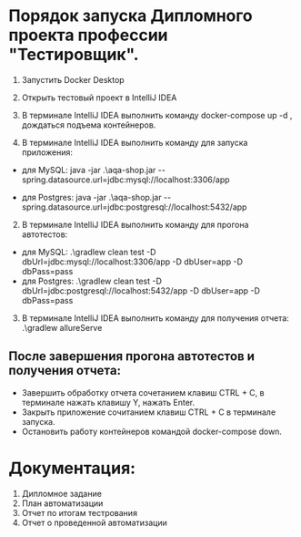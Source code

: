 # Порядок запуска Дипломного проекта профессии "Тестировщик".
1. Запустить Docker Desktop

1. Открыть тестовый проект в IntelliJ IDEA

1. В терминале IntelliJ IDEA выполнить команду docker-compose up -d , дождаться подъема контейнеров.

1. В терминале IntelliJ IDEA выполнить команду для запуска приложения:

- для MySQL: java -jar .\aqa-shop.jar --spring.datasource.url=jdbc:mysql://localhost:3306/app

- для Postgres: java -jar .\aqa-shop.jar --spring.datasource.url=jdbc:postgresql://localhost:5432/app

2. В терминале IntelliJ IDEA выполнить команду для прогона автотестов: 
- для MySQL: .\gradlew clean test -D dbUrl=jdbc:mysql://localhost:3306/app -D dbUser=app -D dbPass=pass
- для Postgres: .\gradlew clean test -D dbUrl=jdbc:postgresql://localhost:5432/app -D dbUser=app -D dbPass=pass
3. В терминале IntelliJ IDEA выполнить команду для получения отчета: .\gradlew allureServe
## После завершения прогона автотестов и получения отчета:

- Завершить обработку отчета сочетанием клавиш CTRL + C, в терминале нажать клавишу Y, нажать Enter.
- Закрыть приложение сочитанием клавиш CTRL + C в терминале запуска.
- Остановить работу контейнеров командой docker-compose down.

# Документация:
1) Дипломное задание
2) План автоматизации
3) Отчет по итогам тестрования
4) Отчет о проведенной автоматизации
